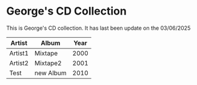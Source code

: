 # George's CD Collection

This is George's CD collection. It has last been update on the 03/06/2025 

| Artist | Album | Year |
|--------|-------|------|
| Artist1 | Mixtape | 2000 |
| Artist2 | Mixtape2 | 2001 |
| Test | new Album |  2010 |
